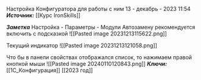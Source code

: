 
Настройка Конфигуратора для работы с ним
 13 - декабрь - 2023  11:54 
***Источник:***  [[Курс IronSkills]] 

***Заметка*** 
Настройка - Параметры - Модули
Автозамену рекомендуется включить с подсказкой
![[Pasted image 20231213115622.png]]


Текущий индикатор 
![[Pasted image 20231213121058.png]]

Что бы в панели свойствах отображался список, то нажимаем правой кнопкой мыши 
![[Pasted image 20240110120843.png]]
***Ключи:*** [[1С_Конфигурация]] [[2023 год]]